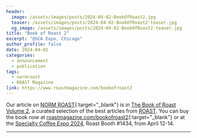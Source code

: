 ```yaml
---
header:
  image: /assets/images/posts/2024-04-02-BookOfRoast2.jpg
  teaser: /assets/images/posts/2024-04-02-BookOfRoast2-teaser.jpg
  og_image: /assets/images/posts/2024-04-02-BookOfRoast2-teaser.jpg
title: "Book of Roast 2"
excerpt: "@SCA Expo, Chicago"
author_profile: false
date: 2024-04-02
categories:
  - announcement
  - publication
tags:
  - normroast
  - ROAST Magazine
link: https://www.roastmagazine.com/bookofroast2
---
```


Our article on [NORM ROAST](https://norm-roast.org/){:target="_blank"} is in [The Book of Roast Volume 2](https://www.roastmagazine.com/bookofroast2), a curated selection of the best articles from [ROAST](https://www.roastmagazine.com). You can buy the book now at [roastmagazine.com/bookofroast2](https://www.roastmagazine.com/bookofroast2){:target="_blank"} or at the [Specialty Coffee Expo 2024](https://www.coffeeexpo.org/), Roast Booth #1434, from April 12-14.

---